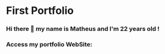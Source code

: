 # First Portfolio 
### Hi there 👋 my name is Matheus and I'm 22 years old !
### Access my portfolio WebSite: 
